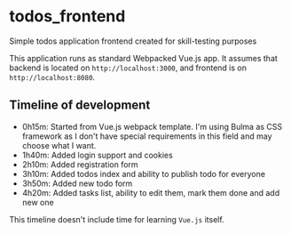 # todos_frontend

Simple todos application frontend created for skill-testing purposes

This application runs as standard Webpacked Vue.js app. It assumes that backend is located on ``http://localhost:3000``, and frontend is on ``http://localhost:8080``.

## Timeline of development

* 0h15m: Started from Vue.js webpack template. I'm using Bulma as CSS framework as I don't have special requirements in this field and may choose what I want.
* 1h40m: Added login support and cookies
* 2h10m: Added registration form
* 3h10m: Added todos index and ability to publish todo for everyone
* 3h50m: Added new todo form
* 4h20m: Added tasks list, ability to edit them, mark them done and add new one

This timeline doesn't include time for learning ``Vue.js`` itself. 
